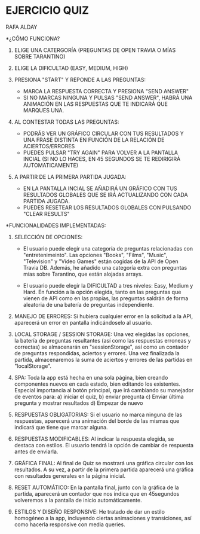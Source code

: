 # EJERCICIO QUIZ

RAFA ALDAY

*¿CÓMO FUNCIONA?

1. ELIGE UNA CATERGORÍA (PREGUNTAS DE OPEN TRAVIA O MÍAS SOBRE TARANTINO)
2. ELIGE LA DIFICULTAD (EASY, MEDIUM, HIGH)
3. PRESIONA "START" Y REPONDE A LAS PREGUNTAS:
    - MARCA LA RESPUESTA CORRECTA Y PRESIONA "SEND ANSWER"
    - SI NO MARCAS NINGUNA Y PULSAS "SEND ANSWER", HABRÁ UNA ANIMACIÓN EN LAS RESPUESTAS QUE TE INDICARÁ QUE MARQUES UNA.

4. AL CONTESTAR TODAS LAS PREGUNTAS:
    - PODRÁS VER UN GRÁFICO CIRCULAR CON TUS RESULTADOS Y UNA FRASE DISTINTA EN FUNCIÓN DE LA RELACIÓN DE ACIERTOS/ERRORES
    - PUEDES PULSAR "TRY AGAIN" PARA VOLVER A LA PANTALLA INCIAL (SI NO LO HACES, EN 45 SEGUNDOS SE TE REDIRIGIRÁ AUTOMATICAMENTE)

5. A PARTIR DE LA PRIMERA PARTIDA JUGADA:
    - EN LA PANTALLA INCIAL SE AÑADIRÁ UN GRÁFICO CON TUS RESULTADOS GLOBALES QUE SE IRÁ ACTUALIZANDO CON CADA PARTIDA JUGADA.
    - PUEDES RESETEAR LOS RESULTADOS GLOBALES CON PULSANDO "CLEAR RESULTS"


*FUNCIONALIDADES IMPLEMENTADAS:

1. SELECCIÓN DE OPCIONES:

    - El usuario puede elegir una categoría de preguntas relacionadas con "entretenimeinto". Las opciones "Books", "Films", "Music", "Television" y "Video Games" están cogidas de la API de Open Travia DB. Además, he añadido una categoría extra con preguntas mías sobre Tarantino, que están alojadas arrays.

    - El usuario puede elegir la DIFICULTAD a tres niveles: Easy, Medium y Hard. En función a la opción elegida, tanto en las preguntas que vienen de API como en las propias, las preguntas saldrán de forma aleatoria de una batería de preguntas independiente.

2. MANEJO DE ERRORES: Si hubiera cualquier error en la solicitud a la API, aparecerá un error en pantalla indicándoselo al usuario.

3. LOCAL STORAGE / SESSION STORAGE: Una vez elegidas las opciones, la batería de preguntas resultantes (así como las respuestas erroneas y correctas) se almacenarán en "sessionStorage", así como un contador de preguntas respondidas, aciertos y errores. Una vez finalizada la partida, almacenaremos la suma de aciertos y errores de las partidas en "localStorage".

3. SPA: Toda la app está hecha en una sola página, bien creando componentes nuevos en cada estado, bien editando los existentes. Especial importancia al botón principal, que irá cambiando su manejador de eventos para: a) iniciar el quiz, b) enviar pregunta c) Enviar última pregunta y mostrar resultados d) Empezar de nuevo

4. RESPUESTAS OBLIGATORIAS: Si el usuario no marca ninguna de las respuestas, aparecerá una animación del borde de las mismas que indicará que tiene que marcar alguna.

5. RESPUESTAS MODIFICABLES: Al indicar la respuesta elegida, se destaca con estilos. El usuario tendrá la opción de cambiar de respuesta antes de enviarla.

6. GRÁFICA FINAL: Al final de Quiz se mostrará una gráfica circular con los resultados. A su vez, a partir de la primera partida aparecerá una gráfica con resultados generales en la página inicial.

7. RESET AUTOMÁTICO: En la pantalla final, junto con la gráfica de la partida, aparecerá un contador que nos indica que en 45segundos volveremos a la pantalla de inicio automáticamente.

8. ESTILOS Y DISEÑO RESPONSIVE: He tratado de dar un estilo homogéneo a la app, incluyendo ciertas animaciones y transiciones, así como hacerla responsive con media queries.

